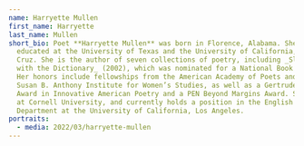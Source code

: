 ```yaml
---
name: Harryette Mullen
first_name: Harryette
last_name: Mullen
short_bio: Poet **Harryette Mullen** was born in Florence, Alabama. She was
  educated at the University of Texas and the University of California, Santa
  Cruz. She is the author of seven collections of poetry, including _Sleeping
  with the Dictionary_ (2002), which was nominated for a National Book Award.
  Her honors include fellowships from the American Academy of Poets and the
  Susan B. Anthony Institute for Women’s Studies, as well as a Gertrude Stein
  Award in Innovative American Poetry and a PEN Beyond Margins Award. She taught
  at Cornell University, and currently holds a position in the English
  Department at the University of California, Los Angeles.
portraits:
  - media: 2022/03/harryette-mullen
---
```

